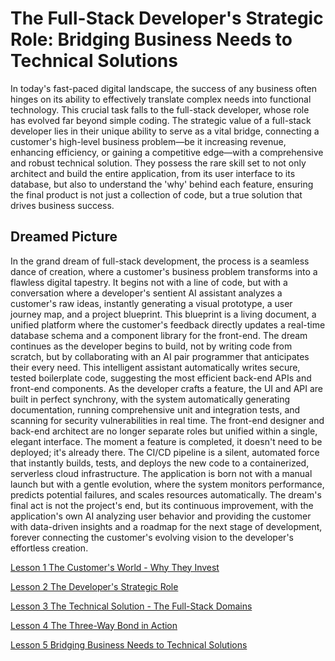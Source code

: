 # The Full-Stack Developer's Strategic Role: Bridging Business Needs to Technical Solutions

In today's fast-paced digital landscape, the success of any business often hinges on its ability to effectively translate complex needs into functional technology. This crucial task falls to the full-stack developer, whose role has evolved far beyond simple coding. The strategic value of a full-stack developer lies in their unique ability to serve as a vital bridge, connecting a customer's high-level business problem—be it increasing revenue, enhancing efficiency, or gaining a competitive edge—with a comprehensive and robust technical solution. They possess the rare skill set to not only architect and build the entire application, from its user interface to its database, but also to understand the 'why' behind each feature, ensuring the final product is not just a collection of code, but a true solution that drives business success.

## Dreamed Picture 
In the grand dream of full-stack development, the process is a seamless dance of creation, where a customer's business problem transforms into a flawless digital tapestry. It begins not with a line of code, but with a conversation where a developer's sentient AI assistant analyzes a customer's raw ideas, instantly generating a visual prototype, a user journey map, and a project blueprint. This blueprint is a living document, a unified platform where the customer's feedback directly updates a real-time database schema and a component library for the front-end.
The dream continues as the developer begins to build, not by writing code from scratch, but by collaborating with an AI pair programmer that anticipates their every need. This intelligent assistant automatically writes secure, tested boilerplate code, suggesting the most efficient back-end APIs and front-end components. As the developer crafts a feature, the UI and API are built in perfect synchrony, with the system automatically generating documentation, running comprehensive unit and integration tests, and scanning for security vulnerabilities in real time. The front-end designer and back-end architect are no longer separate roles but unified within a single, elegant interface.
The moment a feature is completed, it doesn't need to be deployed; it's already there. The CI/CD pipeline is a silent, automated force that instantly builds, tests, and deploys the new code to a containerized, serverless cloud infrastructure. The application is born not with a manual launch but with a gentle evolution, where the system monitors performance, predicts potential failures, and scales resources automatically. The dream's final act is not the project's end, but its continuous improvement, with the application's own AI analyzing user behavior and providing the customer with data-driven insights and a roadmap for the next stage of development, forever connecting the customer's evolving vision to the developer's effortless creation.

[Lesson 1 The Customer's World - Why They Invest](Lesson_01/Readme.md)

[Lesson 2 The Developer's Strategic Role](Lesson_02/Readme.md)

[Lesson 3 The Technical Solution - The Full-Stack Domains](Lesson_03/Readme.md)

[Lesson 4 The Three-Way Bond in Action](Lesson_04/Readme.md)

[Lesson 5 Bridging Business Needs to Technical Solutions](Lesson_05/Readme.md)
